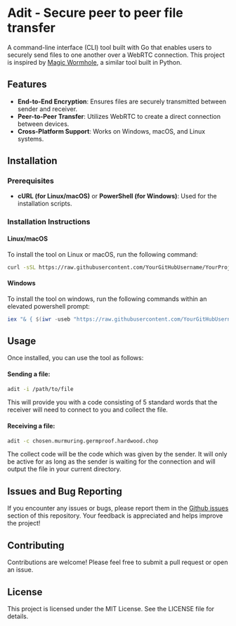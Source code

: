 # Adit - Secure peer to peer file transfer

A command-line interface (CLI) tool built with Go that enables users to securely send files to one another over a WebRTC connection. This project is inspired by [Magic Wormhole](https://github.com/magic-wormhole/magic-wormhole), a similar tool built in Python.

## Features

- **End-to-End Encryption**: Ensures files are securely transmitted between sender and receiver.
- **Peer-to-Peer Transfer**: Utilizes WebRTC to create a direct connection between devices.
- **Cross-Platform Support**: Works on Windows, macOS, and Linux systems.

## Installation

### Prerequisites
- **cURL (for Linux/macOS)** or **PowerShell (for Windows)**: Used for the installation scripts.

### Installation Instructions

#### Linux/macOS

To install the tool on Linux or macOS, run the following command:

```bash
curl -sSL https://raw.githubusercontent.com/YourGitHubUsername/YourProjectName/main/install/install.sh | sudo bash
```

#### Windows

To install the tool on windows, run the following commands within an elevated powershell prompt:

```powershell
iex "& { $(iwr -useb "https://raw.githubusercontent.com/YourGitHubUsername/YourProjectName/main/install/install.ps1") }"
```

## Usage
Once installed, you can use the tool as follows:

#### Sending a file:
```bash
adit -i /path/to/file
```
This will provide you with a code consisting of 5 standard words that the receiver will need to connect to you and collect the file.

#### Receiving a file:
```bash
adit -c chosen.murmuring.germproof.hardwood.chop
```
The collect code will be the code which was given by the sender. It will only be active for as long as the sender is waiting for the connection and will output the file in your current directory.

## Issues and Bug Reporting
If you encounter any issues or bugs, please report them in the [Github issues](https://github.com/Ryan-Har/adit/issues) section of this repository. Your feedback is appreciated and helps improve the project!

## Contributing
Contributions are welcome! Please feel free to submit a pull request or open an issue.

## License
This project is licensed under the MIT License. See the LICENSE file for details.